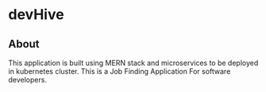 # devHive

## About
This application is built using MERN stack and microservices to be deployed in kubernetes cluster.
This is a Job Finding Application For software developers.

